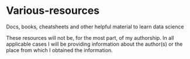 # Various-resources
 Docs, books, cheatsheets and other helpful material to learn data science

These resources will not be, for the most part, of my authorship. In all applicable cases I will be providing information about the author(s) or the place from which I obtained the information.
